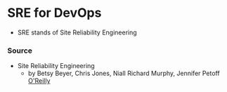# SRE for DevOps

* SRE stands of Site Reliability Engineering

### Source

* Site Reliability Engineering
     - by Betsy Beyer, Chris Jones, Niall Richard Murphy, Jennifer Petoff
[O'Reilly](https://learning.oreilly.com/library/view/site-reliability-engineering/9781491929117/)